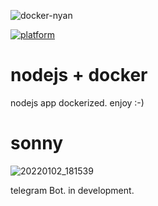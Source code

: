 ![docker-nyan](https://user-images.githubusercontent.com/68069659/147804246-afece714-1743-4406-b9bf-4d5a274ab4c8.gif)

[![platform](https://img.shields.io/badge/platform-nodejs-blue)](https://nodejs.org/en/)

# nodejs + docker


nodejs app dockerized. enjoy :-)

# sonny

![20220102_181539](https://user-images.githubusercontent.com/68069659/147883939-707e5d07-c2d9-4db5-b21a-9098ead3540a.gif)

telegram Bot. in development. 
